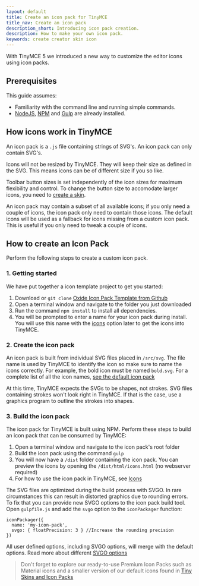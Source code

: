 ```yaml
---
layout: default
title: Create an icon pack for TinyMCE
title_nav: Create an icon pack
description_short: Introducing icon pack creation.
description: How to make your own icon pack.
keywords: create creator skin icon
---
```


With TinyMCE 5 we introduced a new way to customize the editor icons using icon packs.

## Prerequisites

This guide assumes:

* Familiarity with the command line and running simple commands.
* [NodeJS](https://nodejs.org/en/), [NPM](https://www.npmjs.com) and [Gulp](https://gulpjs.com/) are already installed.

## How icons work in TinyMCE

An icon pack is a `.js` file containing strings of SVG's. An icon pack can only contain SVG's.

Icons will not be resized by TinyMCE. They will keep their size as defined in the SVG. This means icons can be of different size if you so like.

Toolbar button sizes is set independently of the icon sizes for maximum flexibility and control. To change the button size to accomodate larger icons, you need to [create a skin](https://www.tiny.cloud/docs/advanced/creating-a-skin/).

An icon pack may contain a subset of all available icons; if you only need a couple of icons, the icon pack only need to contain those icons. The default icons will be used as a fallback for icons missing from a custom icon pack. This is useful if you only need to tweak a couple of icons.

## How to create an Icon Pack

Perform the following steps to create a custom icon pack.

### 1. Getting started

We have put together a icon template project to get you started:

1. Download or `git clone` [Oxide Icon Pack Template from Github](LINK)
2. Open a terminal window and navigate to the folder you just downloaded
3. Run the command `npm install` to install all dependencies.
4. You will be prompted to enter a name for your icon pack during install. You will use this name with the [icons](https://www.tiny.cloud/docs/configure/editor-appearance/#icons) option later to get the icons into TinyMCE.

### 2. Create the icon pack

An icon pack is built from individual SVG files placed in `/src/svg`. The file name is used by TinyMCE to identify the icon so make sure to name the icons correctly. For example, the bold icon must be named `bold.svg`. For a complete list of all the icon names, [see the default icon pack](https://github.com/tinymce/tinymce/tree/master/modules/oxide-icons-default/src/svg)

At this time, TinyMCE expects the SVGs to be shapes, not strokes. SVG files containing strokes won't look right in TinyMCE. If that is the case, use a graphics program to outline the strokes into shapes.

### 3. Build the icon pack

The icon pack for TinyMCE is built using NPM. Perform these steps to build an icon pack that can be consumed by TinyMCE:

1. Open a terminal window and navigate to the icon pack's root folder
2. Build the icon pack using the command `gulp`
3. You will now have a `/dist` folder containing the icon pack. You can preview the icons by opening the `/dist/html/icons.html` (no webserver required)
4. For how to use the icon pack in TinyMCE, see [Icons](https://www.tiny.cloud/docs/configure/editor-appearance/#icons)

The SVG files are optimized during the build process with SVGO. In rare circumstances this can result in distorted graphics due to rounding errors. To fix that you can provide new SVGO options to the icon pack build tool. Open `gulpfile.js` and add the `svgo` option to the `iconPackager` function:
```
iconPackager({
  name: 'my-icon-pack',
  svgo: { floatPrecision: 3 } //Increase the rounding precision
})
```
All user defined options, including SVGO options, will merge with the default options. Read more about different [SVGO options](https://github.com/svg/svgo)

> Don't forget to explore our ready-to-use Premium Icon Packs such as Material icons and a smaller version of our default icons found in [Tiny Skins and Icon Packs](https://apps.tiny.cloud/products/skins-and-icon-packs/)
